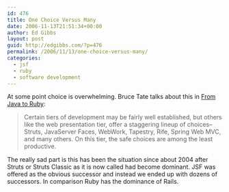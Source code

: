 ```yaml
---
id: 476
title: One Choice Versus Many
date: 2006-11-13T21:51:34+00:00
author: Ed Gibbs
layout: post
guid: http://edgibbs.com/?p=476
permalink: /2006/11/13/one-choice-versus-many/
categories:
  - jsf
  - ruby
  - software development
---
```

At some point choice is overwhelming. Bruce Tate talks about this in [From Java to Ruby](http://www.pragmaticprogrammer.com/title/fr_j2r/):

> Certain tiers of development may be fairly well established, but others like the web presentation tier, offer a staggering lineup of choices&#8211;Struts, JavaServer Faces, WebWork, Tapestry, Rife, Spring Web MVC, and many others. On this tier, the safe choices are among the least productive.

The really sad part is this has been the situation since about 2004 after Struts or Struts Classic as it is now called had become dominant. JSF was offered as the obvious successor and instead we ended up with dozens of successors. In comparison Ruby has the dominance of Rails.